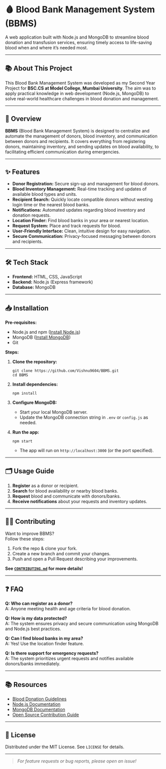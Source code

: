 # 🩸 Blood Bank Management System (BBMS)

A web application built with Node.js and MongoDB to streamline blood donation and transfusion services, ensuring timely access to life-saving blood when and where it’s needed most.

---
## 📚 About This Project

This Blood Bank Management System was developed as my Second Year Project for **BSC.CS at Model College, Mumbai University**. The aim was to apply practical knowledge in web development (Node.js, MongoDB) to solve real-world healthcare challenges in blood donation and management.

---

## 🚀 Overview

**BBMS** (Blood Bank Management System) is designed to centralize and automate the management of donors, blood inventory, and communication between donors and recipients. It covers everything from registering donors, maintaining inventory, and sending updates on blood availability, to facilitating efficient communication during emergencies.

---

## ✨ Features

- **Donor Registration:** Secure sign-up and management for blood donors.
- **Blood Inventory Management:** Real-time tracking and updates of available blood types and units.
- **Recipient Search:** Quickly locate compatible donors without westing login time or the nearest blood banks.
- **Notifications:** Automated updates regarding blood inventory and donation requests.
- **Location Finder:** Find blood banks in your area or nearest location.
- **Request System:** Place and track requests for blood.
- **User-Friendly Interface:** Clean, intuitive design for easy navigation.
- **Secure Communication:** Privacy-focused messaging between donors and recipients.

---

## 🛠️ Tech Stack

- **Frontend:** HTML, CSS, JavaScript
- **Backend:** Node.js (Express framework)
- **Database:** MongoDB


---

## 📥 Installation

**Pre-requisites:**  
- Node.js and npm ([Install Node.js](https://nodejs.org/en/download/))
- MongoDB ([Install MongoDB](https://www.mongodb.com/try/download/community))
- Git

**Steps:**

1. **Clone the repository:**
    ```
    git clone https://github.com/Vishnu9604/BBMS.git
    cd BBMS
    ```

2. **Install dependencies:**
    ```
    npm install
    ```

3. **Configure MongoDB:**
    - Start your local MongoDB server.
    - Update the MongoDB connection string in `.env` or `config.js` as needed.

4. **Run the app:**
    ```
    npm start
    ```
    - The app will run on `http://localhost:3000` (or the port specified).

---

## 🗂️ Usage Guide

1. **Register** as a donor or recipient.
2. **Search** for blood availability or nearby blood banks.
3. **Request** blood and communicate with donors/banks.
4. **Receive notifications** about your requests and inventory updates.

---

## 🧑‍💻 Contributing

Want to improve BBMS?  
Follow these steps:

1. Fork the repo & clone your fork.
2. Create a new branch and commit your changes.
3. Push and open a Pull Request describing your improvements.

**See [`CONTRIBUTING.md`](CONTRIBUTING.md) for more details!**

---

## ❓ FAQ

**Q: Who can register as a donor?**  
A: Anyone meeting health and age criteria for blood donation.

**Q: How is my data protected?**  
A: The system ensures privacy and secure communication using MongoDB and Node.js best practices.

**Q: Can I find blood banks in my area?**  
A: Yes! Use the location finder feature.

**Q: Is there support for emergency requests?**  
A: The system prioritizes urgent requests and notifies available donors/banks immediately.

---

## 📚 Resources

- [Blood Donation Guidelines](https://www.who.int/news-room/fact-sheets/detail/blood-safety-and-availability)
- [Node.js Documentation](https://nodejs.org/en/docs/)
- [MongoDB Documentation](https://www.mongodb.com/docs/)
- [Open Source Contribution Guide](https://opensource.guide/how-to-contribute/)

---

## 📝 License

Distributed under the MIT License. See `LICENSE` for details.

---

> _For feature requests or bug reports, please open an issue!_
